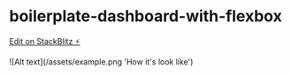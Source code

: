# boilerplate-dashboard-with-flexbox

[Edit on StackBlitz ⚡️](https://stackblitz.com/edit/bootstrap-5-9aeyn2)

![Alt text](/assets/example.png 'How it's look like')
